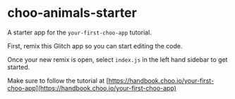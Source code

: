 # choo-animals-starter

A starter app for the `your-first-choo-app` tutorial.

First, remix this Glitch app so you can start editing the code.

Once your new remix is open, select `index.js` in the left hand sidebar to get started.

Make sure to follow the tutorial at [https://handbook.choo.io/your-first-choo-app](https://handbook.choo.io/your-first-choo-app)
